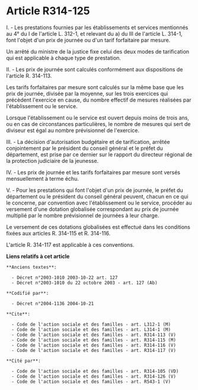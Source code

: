 # Article R314-125

I. - Les prestations fournies par les établissements et services mentionnés au 4° du I de l'article L. 312-1, et relevant du
a) du III de l'article L. 314-1, font l'objet d'un prix de journée ou d'un tarif forfaitaire par mesure.

Un arrêté du ministre de la justice fixe celui des deux modes de tarification qui est applicable à chaque type de prestation.

II. - Les prix de journée sont calculés conformément aux dispositions de l'article R. 314-113.

Les tarifs forfaitaires par mesure sont calculés sur la même base que les prix de journée, divisée par la moyenne, sur les
trois exercices qui précèdent l'exercice en cause, du nombre effectif de mesures réalisées par l'établissement ou le service.

Lorsque l'établissement ou le service est ouvert depuis moins de trois ans, ou en cas de circonstances particulières, le
nombre de mesures qui sert de diviseur est égal au nombre prévisionnel de l'exercice.

III. - La décision d'autorisation budgétaire et de tarification, arrêtée conjointement par le président du conseil général et
le préfet du département, est prise par ce dernier sur le rapport du directeur régional de la protection judiciaire de la
jeunesse.

IV. - Les prix de journée et les tarifs forfaitaires par mesure sont versés mensuellement à terme échu.

V. - Pour les prestations qui font l'objet d'un prix de journée, le préfet du département ou le président du conseil général
peuvent, chacun en ce qui le concerne, par convention avec l'établissement ou le service, procéder au versement d'une
dotation globalisée correspondant au prix de journée multiplié par le nombre prévisionnel de journées à leur charge.

Le versement de ces dotations globalisées est effectué dans les conditions fixées aux articles R. 314-115 et R. 314-116.

L'article R. 314-117 est applicable à ces conventions.

**Liens relatifs à cet article**

	**Anciens textes**:

	  - Décret n°2003-1010 2003-10-22 art. 127
	  - Décret n°2003-1010 du 22 octobre 2003 - art. 127 (Ab)

	**Codifié par**:

	  - Décret n°2004-1136 2004-10-21

	**Cite**:

	  - Code de l'action sociale et des familles - art. L312-1 (M)
	  - Code de l'action sociale et des familles - art. L314-1 (M)
	  - Code de l'action sociale et des familles - art. R314-113 (V)
	  - Code de l'action sociale et des familles - art. R314-115 (M)
	  - Code de l'action sociale et des familles - art. R314-116 (V)
	  - Code de l'action sociale et des familles - art. R314-117 (V)

	**Cité par**:

	  - Code de l'action sociale et des familles - art. R314-105 (VD)
	  - Code de l'action sociale et des familles - art. R314-126 (V)
	  - Code de l'action sociale et des familles - art. R543-1 (V)

